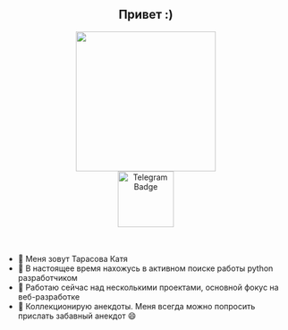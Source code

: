<div id="header" align="center">
  <h2>
    Привет :)
  </h2>
  <img src="https://media1.giphy.com/media/JTVWACMOESFcA1oewp/giphy.gif?cid=6c09b952507f4d837e9c2c48de07ef16dd7426605731dd9b&rid=giphy.gif&ct=s" width="250" height="250"/>
  <div id="badges">
    <a href="https://t.me/ktrntrsv" target="_blank">
      <img src="https://sun9-86.userapi.com/impg/s5d1wFPdlUYRuKAkXpn5mPQLPD_XMQaEyi5Lag/PMLsagpZOkM.jpg?size=901x288&quality=96&sign=b2ffed6a17a250a74279d6a63d883a03&type=album" alt="Telegram Badge" width="100"/>
    </a>
  </div>
  <br>
  <br>
</div>

- 👻 Меня зовут Тарасова Катя
- 👯 В настоящее время нахожусь в активном поиске работы python разработчиком
- 🔭 Работаю сейчас над несколькими проектами, основной фокус на веб-разработке
- 💬 Коллекционирую анекдоты. Меня всегда можно попросить прислать забавный анекдот 😄

<!--
### 👾 About Me :
**vromanuk/vromanuk** is a ✨ _special_ ✨ repository because its `README.md` (this file) appears on your GitHub profile.
Here are some ideas to get you started:
- 🔭 I’m currently working on ...
- 🌱 I’m currently learning ...
- 👯 I’m looking to collaborate on ...
- 🤔 I’m looking for help with ...
- 💬 Ask me about ...
- 📫 How to reach me: ...
- 😄 Pronouns: ...
- ⚡ Fun fact: ...
-->
